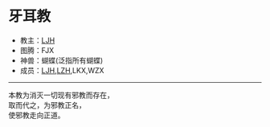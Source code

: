 # 牙耳教
- 教主：[LJH](https://github.com/aso-ljh)
- 图腾：FJX
- 神兽：蝴蝶(泛指所有蝴蝶)
- 成员：[LJH](https://github.com/aso-ljh),[LZH](https://github.com/HPLZH),LKX,WZX
___
本教为消灭一切现有邪教而存在，  
取而代之，为邪教正名，  
使邪教走向正道。
